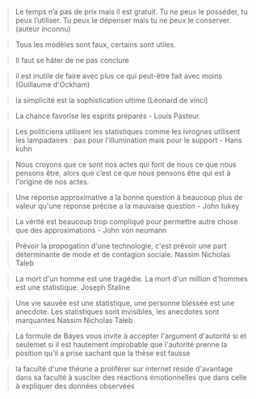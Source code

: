 > Le temps n’a pas de prix mais il est gratuit. Tu ne peux le posséder, tu peux l’utiliser. Tu peux le dépenser mais tu ne peux le conserver. (auteur inconnu)

> Tous les modèles sont faux, certains sont utiles.

> Il faut se hâter de ne pas conclure

> il est inutile de faire avec plus ce qui peut-être fait avec moins (Guillaume d'Ockham)

> la simplicité est la sophistication ultime (Léonard de vinci)

> La chance favorise les esprits préparés - Louis Pasteur.

> Les politiciens utilisent les statistiques comme les ivrognes utilisent les lampadaires : pas pour l'illumination mais pour le support - Hans kuhn

> Nous croyons que ce sont nos actes qui font de nous ce que nous pensons être, alors que c’est ce que nous pensons être qui est à l'origine de nos actes.

> Une réponse approximative a la bonne question à beaucoup plus de valeur qu'une réponse précise a la mauvaise question - John tukey

> La vérité est beaucoup trop compliqué pour permettre autre chose que des approximations - John von neumann

> Prévoir la propogation d'une technologie, c'est prévoir une part déterminante de mode et de contagion sociale. Nassim Nicholas Taleb

> La mort d'un homme est une tragédie. La mort d'un million d'hommes est une statistique. Joseph Staline

> Une vie sauvée est une statistique, une personne blessée est une anecdote. Les statistiques sont invisibles, les anecdotes sont marquantes Nassim Nicholas Taleb

> La formule de Bayes vous invite à accepter l'argument d'autorité si et seulemet si
> il est hautement improbable que l'autorité prenne la position qu'il a prise 
> sachant que la thèse est fausse

> la faculté d'une théorie a proliférer sur internet réside d'avantage
> dans sa faculté à susciter des réactions émotionnelles que dans celle à expliquer
> des données observées

